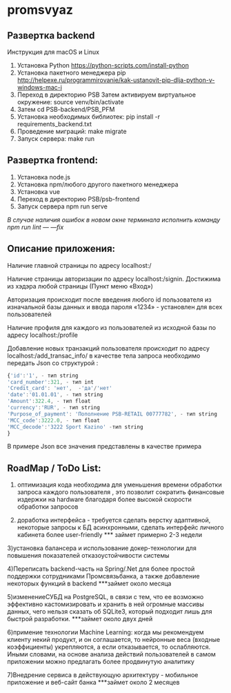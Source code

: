 # promsvyaz

## Развертка backend

Инструкция для macOS и Linux

1) Установка Python https://python-scripts.com/install-python  
2) Установка пакетного менеджера pip http://helpexe.ru/programmirovanie/kak-ustanovit-pip-dlja-python-v-windows-mac-i  
3) Переход в директорию PSB
Затем активируем виртуальное окружение: source venv/bin/activate  
4) Затем cd PSB-backend/PSB_PFM  
5) Установка необходимых библиотек: pip install -r requirements_backend.txt  
6) Проведение миграций: make migrate  
7) Запуск сервера: make run  

## Развертка frontend:
1) Установка node.js  
2) Установка npm/любого другого пакетного менеджера  
3) Установка vue  
4) Переход в директорию PSB/psb-frontend   
5) Запуск сервера npm run serve  

*В случае наличия ошибок в новом окне терминала исполнить команду npm run lint — —fix*

## Описание приложения:

Наличие главной страницы по адресу localhost:<port>/

Наличие страницы авторизации по адресу localhost:<port>/signin. Достижима из хэдэра любой страницы (Пункт меню «Вход»)

Авторизация происходит после введения любого id пользователя из изначальной базы данных и ввода пароля «1234» - установлен для всех пользователей

Наличие профиля для каждого из пользователей из исходной базы по адресу localhost:<port>/profile
  
Добавление новых транзакций пользователя происходит по адресу localhost:<port>/add_transac_info/ в качестве тела запроса необходимо передать Json со структурой :
  ```javascript
  {'id':'1', - тип string
  'card_number':321, - тип int
  'Credit_card': 'нет',  -'да'/'нет'
  'date':'01.01.01', - тип string
  'Amount':322.4, - тип float
  'currency':'RUR', - тип string
  'Purpose_of_payment': 'Пополнение PSB-RETAIL 00777782', - тип string
  'MCC_code':3222.0, - тип float
  'MCC_decode':'3222 Sport Kazino' -тип string
  }
```
  В примере Json все значения представлены в качестве примера
  
  ## RoadMap / ToDo List:
  
1) оптимизация кода необходима для уменьшения времени обработки запроса каждого пользователя , это позволит сократить финансовые издержки на hardware благодаря более высокой скорости обработки запросов
  
2) доработка интерфейса - требуется сделать верстку адаптивной, некоторые запросы к БД асинхронными, сделать интерфейс личного кабинета более user-friendly
*** займет примерно 2-3 недели
  
3)установка балансера и использование докер-технологии для повышения показателей отказоустойчивости системы
  
4)Переписать backend-часть на Spring/.Net для более простой поддержки сотрудниками Промсвязьбанка, а также добавление некоторых функций в backend ***займет около месяца
  
5)изменениеСУБД на PostgreSQL, в связи с тем, что ее возможно эффективно кастомизировать и хранить в ней огромные массивы данных, чего нельзя сказать об SQLite3, который подходит лишь для быстрой разработки. ***займет около двух дней
  
6)примение технологии Machine Learning: когда мы рекомендуем клиенту некий продукт, и он соглашается, то нейронные веса (входные коэффициенты) укрепляются, а если отказывается, то ослабляются. Иными словами, на основе анализа действий пользователей в самом приложении можно предлагать более продвинутую аналитику
  
7)Внедрение сервиса в действующую архитектуру - мобильное приложение и веб-сайт банка ***займет около 2 месяцев
